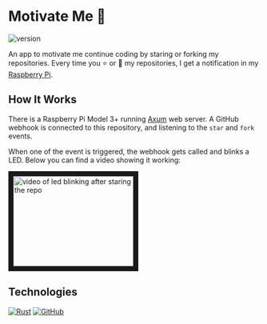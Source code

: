 # Motivate Me 💪

![version](https://img.shields.io/github/v/release/manuelarte/motivate-me)

An app to motivate me continue coding by staring or forking my repositories.
Every time you ⭐ or 🍴 my repositories, I get a notification in my [Raspberry Pi][raspberry-pi].

## How It Works

There is a Raspberry Pi Model 3+ running [Axum][axum] web server. A GitHub webhook is connected to this repository, and listening to the `star` and `fork` events.

When one of the event is triggered, the webhook gets called and blinks a LED. Below you can find a video showing it working:

<a href="http://www.youtube.com/watch?feature=player_embedded&v=YhQUKIi9MQ8
" target="_blank"><img src="http://img.youtube.com/vi/YhQUKIi9MQ8/0.jpg"
alt="video of led blinking after staring the repo" width="240" height="180" border="10" /></a>

## Technologies

[![Rust](https://img.shields.io/badge/Rust-%23000000.svg?e&logo=rust&logoColor=white)](#)
[![GitHub](https://img.shields.io/badge/GitHub-%23121011.svg?logo=github&logoColor=white)](#)

[raspberry-pi]: https://www.raspberrypi.com/
[axum]: https://docs.rs/axum/latest/axum/

